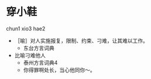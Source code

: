 # 穿小鞋
chun1 xio3 hae2
+ ［喻］对人实施报复，限制、约束、刁难，让其难以工作。
  * 东台方言词典
+ 比喻刁难他人
  * 泰州方言词典4
  - 你得罪啊处长，当心他同你～。
